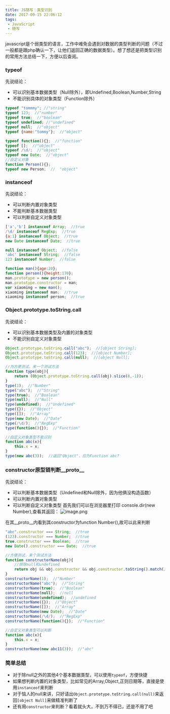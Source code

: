 ```yaml
---
title: JS随写：类型识别
date: 2017-09-15 22:06:12
tags:
 - JavaScript
 - 随写
---
```

javascript是个弱类型的语言，工作中难免会遇到对数据的类型判断的问题（不过一般都是跟php确认一下，让他们返回正确的数据类型）。想了想还是把类型识别的常用方法总结一下，方便以后查阅。

### typeof
先说结论：
 * 可以识别基本数据类型（Null除外），即Undefined,Boolean,Number,String
 * 不能识别具体的对象类型（Function除外）

```javascript
typeof "tommmy"; //"string"
typeof 123;  //"number"
typeof true;  //"boolean"
typeof undefined; //"undefined"
typeof null;  //"object"
typeof {name:"tommy"};  //"object"

typeof function(){};  //"function"
typeof [];  //"object"
typeof /\d/;  //"object"
typeof new Date;  //"object"
//自定义对象
function Person(){};
typeof new Person;  //  "object"
```

### instanceof
先说结论：
 * 可以判断内置对象类型
 * 不能判断基本数据类型
 * 可以判断自定义对象类型

```javascript
['a','b'] instanceof Array;  //true
/\d/ instanceof RegExp;  //true
{a:1} instanceof Object;  //true
new Date instanceof Date;  //true

null instanceof Object;  //false
'abc' instanceof String;  //false
123 instanceof Number;  //false

function man(){age:20};
function person(){height:170};
man.prototype = new person();
man.prototype.constructor = man;
var xiaoming = new man();
xiaoming instanceof man;  //true
xiaoming instanceof person;  //true
```

### Object.prototype.toString.call
先说结论：
 * 可以识别基本数据类型及内置的对象类型
 * 不能识别自定义对象类型

```javascript
Object.prototype.toString.call("abc");  //[object String];
Object.prototype.toString.call(123);  //[object Number];
Object.prototype.toString.call(null);  //[object Null];

//为方便测试，来一个测试方法
function type(obj){
    return (Object.prototype.toString.call(obj).slice(8,-1));
}
type(1);  //"Number"
type("abc");  //"String"
type(true);  //"Boolean"
type(null);  //"Null"
type(undefined);  //"Undefined"
type({});  //"Object"
type([]);  //"Array"
type(new Date);  //"Date"
type(/\d/);  //"RegExp"
type(function(){});  //"Function"

//自定义对象类型不能识别
function abc(x){
    this.x = x;
}
type(new abc(3));  //返回"Object"，应为Function abc?
```

### constructor原型链判断__proto__
先说结论：
 * 可以判断基本数据类型（Undefined和Null除外，因为他俩没构造函数）
 * 可以判断内置对象类型
 * 可以判断自定义对象类型
首先我们可以在浏览器里打印 console.dir(new Number),查看其返回：
![image.png](http://upload-images.jianshu.io/upload_images/6589697-7070071c984a3204.png?imageMogr2/auto-orient/strip%7CimageView2/2/w/1240)

在其__proto__内看到其constructor为function Number(),故可以此来判断
```javascript
"abc".constructor === String;  //true
(123).constructor === Number;  //true
true.constructor === Boolean;  //true
new Date().constructor === Date;  //true

//方便测试，来个测试方法
function constructorName(obj){
    //排除null和undefined
    return obj && obj.constructor && obj.constructor.toString().match(/function\s*([^(]*)/)[1];
}
constructorName(1);  //"Number"
constructorName("abc");  //"String"
constructorName(true);  //"Boolean"
constructorName(null);  //null
constructorName(undefined);  //undefined
constructorName({});  //"Object"
constructorName([]);  //"Array"
constructorName(new Date);  //"Date"
constructorName(/\d/);  //"RegExp"
constructorName(function(){});  //"Function"

//自定义对象类型可以判断
function abc(x){
    this.x = x;
}
constructorName(new abc11(3));  //"abc"
```

### 简单总结
 * 对于除null之外的其他4个基本数据类型，可以使用`typeof`，方便快捷
 * 如果想判断内置的对象类型，比如常见的Array,Object,正则日期等，直接是使用`instanceof`来判断
 * 对于恼人的null来讲，只好请出`Object.prototype.toString.call(null)`来返回`[object Null]`来做精准判断了
 * 还有用`constructor`来判断？看着就头大，不到万不得已，还是不用了吧